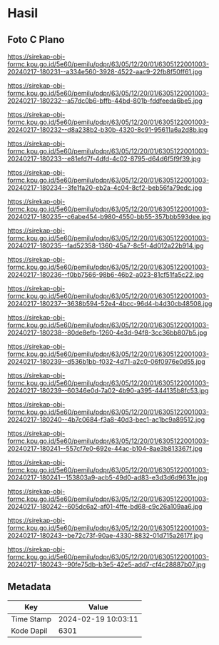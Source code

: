 # Hasil

## Foto C Plano

https://sirekap-obj-formc.kpu.go.id/5e60/pemilu/pdpr/63/05/12/20/01/6305122001003-20240217-180231--a334e560-3928-4522-aac9-22fb8f50ff61.jpg

https://sirekap-obj-formc.kpu.go.id/5e60/pemilu/pdpr/63/05/12/20/01/6305122001003-20240217-180232--a57dc0b6-bffb-44bd-801b-fddfeeda6be5.jpg

https://sirekap-obj-formc.kpu.go.id/5e60/pemilu/pdpr/63/05/12/20/01/6305122001003-20240217-180232--d8a238b2-b30b-4320-8c91-95611a6a2d8b.jpg

https://sirekap-obj-formc.kpu.go.id/5e60/pemilu/pdpr/63/05/12/20/01/6305122001003-20240217-180233--e81efd7f-4dfd-4c02-8795-d64d6f5f9f39.jpg

https://sirekap-obj-formc.kpu.go.id/5e60/pemilu/pdpr/63/05/12/20/01/6305122001003-20240217-180234--3fe1fa20-eb2a-4c04-8cf2-beb56fa79edc.jpg

https://sirekap-obj-formc.kpu.go.id/5e60/pemilu/pdpr/63/05/12/20/01/6305122001003-20240217-180235--c6abe454-b980-4550-bb55-357bbb593dee.jpg

https://sirekap-obj-formc.kpu.go.id/5e60/pemilu/pdpr/63/05/12/20/01/6305122001003-20240217-180235--fad52358-1360-45a7-8c5f-4d012a22b914.jpg

https://sirekap-obj-formc.kpu.go.id/5e60/pemilu/pdpr/63/05/12/20/01/6305122001003-20240217-180236--f0bb7566-98b6-46b2-a023-81cf51fa5c22.jpg

https://sirekap-obj-formc.kpu.go.id/5e60/pemilu/pdpr/63/05/12/20/01/6305122001003-20240217-180237--3638b594-52e4-4bcc-96d4-b4d30cb48508.jpg

https://sirekap-obj-formc.kpu.go.id/5e60/pemilu/pdpr/63/05/12/20/01/6305122001003-20240217-180238--80de8efb-1260-4e3d-94f8-3cc36bb807b5.jpg

https://sirekap-obj-formc.kpu.go.id/5e60/pemilu/pdpr/63/05/12/20/01/6305122001003-20240217-180239--d536b1bb-f032-4d71-a2c0-06f0976e0d55.jpg

https://sirekap-obj-formc.kpu.go.id/5e60/pemilu/pdpr/63/05/12/20/01/6305122001003-20240217-180239--60346e0d-7a02-4b90-a395-444135b8fc53.jpg

https://sirekap-obj-formc.kpu.go.id/5e60/pemilu/pdpr/63/05/12/20/01/6305122001003-20240217-180240--4b7c0684-f3a8-40d3-bec1-ac1bc9a89512.jpg

https://sirekap-obj-formc.kpu.go.id/5e60/pemilu/pdpr/63/05/12/20/01/6305122001003-20240217-180241--557cf7e0-692e-44ac-b104-8ae3b813367f.jpg

https://sirekap-obj-formc.kpu.go.id/5e60/pemilu/pdpr/63/05/12/20/01/6305122001003-20240217-180241--153803a9-acb5-49d0-ad83-e3d3d6d9631e.jpg

https://sirekap-obj-formc.kpu.go.id/5e60/pemilu/pdpr/63/05/12/20/01/6305122001003-20240217-180242--605dc6a2-af01-4ffe-bd68-c9c26a109aa6.jpg

https://sirekap-obj-formc.kpu.go.id/5e60/pemilu/pdpr/63/05/12/20/01/6305122001003-20240217-180243--be72c73f-90ae-4330-8832-01d715a2617f.jpg

https://sirekap-obj-formc.kpu.go.id/5e60/pemilu/pdpr/63/05/12/20/01/6305122001003-20240217-180243--90fe75db-b3e5-42e5-add7-cf4c28887b07.jpg


## Metadata

| Key        | Value               |
| ---------- | ------------------- |
| Time Stamp | 2024-02-19 10:03:11 |
| Kode Dapil | 6301                |



